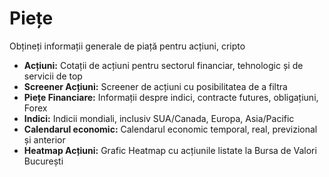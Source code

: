 # **Piețe**
  
  
Obțineți informații generale de piață pentru acțiuni, cripto 
- **Acțiuni:** Cotații de acțiuni pentru sectorul financiar, tehnologic și de servicii de top
- **Screener Acțiuni:** Screener de acțiuni cu posibilitatea de a filtra
- **Piețe Financiare:** Informații despre indici, contracte futures, obligațiuni, Forex
- **Indici:** Indicii mondiali, inclusiv SUA/Canada, Europa, Asia/Pacific
- **Calendarul economic:** Calendarul economic temporal, real, previzional și anterior
- **Heatmap Acțiuni:** Grafic Heatmap cu acțiunile listate la Bursa de Valori București
